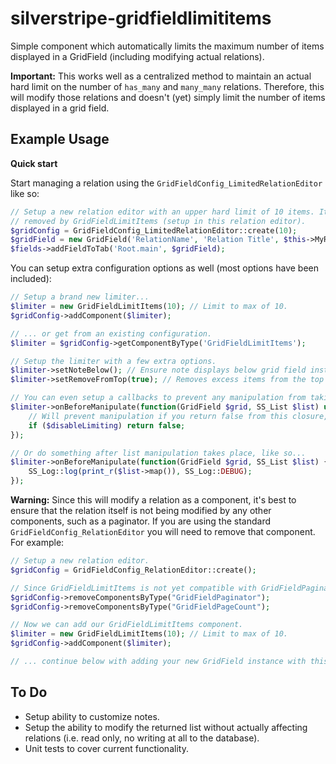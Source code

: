 # silverstripe-gridfieldlimititems
Simple component which automatically limits the maximum number of items displayed in a GridField (including modifying
actual relations). 

**Important:** This works well as a centralized method to maintain an actual hard limit on the number of `has_many` and
`many_many` relations. Therefore, this will modify those relations and doesn't (yet) simply limit the number of items displayed in a grid field.


## Example Usage

**Quick start**

Start managing a relation using the `GridFieldConfig_LimitedRelationEditor` like so:  

```php
// Setup a new relation editor with an upper hard limit of 10 items. Items past this amount will be automatically
// removed by GridFieldLimitItems (setup in this relation editor).
$gridConfig = GridFieldConfig_LimitedRelationEditor::create(10);
$gridField = new GridField('RelationName', 'Relation Title', $this->MyRelation(), $gridConfig);
$fields->addFieldToTab('Root.main', $gridField);
```

You can setup extra configuration options as well (most options have been included):

```php
// Setup a brand new limiter...
$limiter = new GridFieldLimitItems(10); // Limit to max of 10.
$gridConfig->addComponent($limiter);

// ... or get from an existing configuration.
$limiter = $gridConfig->getComponentByType('GridFieldLimitItems');

// Setup the limiter with a few extra options.
$limiter->setNoteBelow(); // Ensure note displays below grid field instead of on top (default).
$limiter->setRemoveFromTop(true); // Removes excess items from the top of the list instead of the bottom (default).

// You can even setup a callbacks to prevent any manipulation from taking place under certain circumstances.
$limiter->onBeforeManipulate(function(GridField $grid, SS_List $list) use($disableLimiting) {
	// Will prevent manipulation if you return false from this closure, otherwise operates as normal.
	if ($disableLimiting) return false;
});

// Or do something after list manipulation takes place, like so...
$limiter->onBeforeManipulate(function(GridField $grid, SS_List $list) {
	SS_Log::log(print_r($list->map()), SS_Log::DEBUG);
});
```


**Warning:** Since this will modify a relation as a component, it's best to ensure that the relation itself is not being 
modified by any other components, such as a paginator. If you are using the standard `GridFieldConfig_RelationEditor` you
will need to remove that component. For example:

```php
// Setup a new relation editor.
$gridConfig = GridFieldConfig_RelationEditor::create();

// Since GridFieldLimitItems is not yet compatible with GridFieldPaginator, remove that now.
$gridConfig->removeComponentsByType("GridFieldPaginator");
$gridConfig->removeComponentsByType("GridFieldPageCount");

// Now we can add our GridFieldLimitItems component.
$limiter = new GridFieldLimitItems(10); // Limit to max of 10.
$gridConfig->addComponent($limiter);

// ... continue below with adding your new GridField instance with this $gridConfig...
```  


## To Do

 - Setup ability to customize notes.
 - Setup the ability to modify the returned list without actually affecting relations (i.e. read only, no writing at all to the database).
 - Unit tests to cover current functionality.

